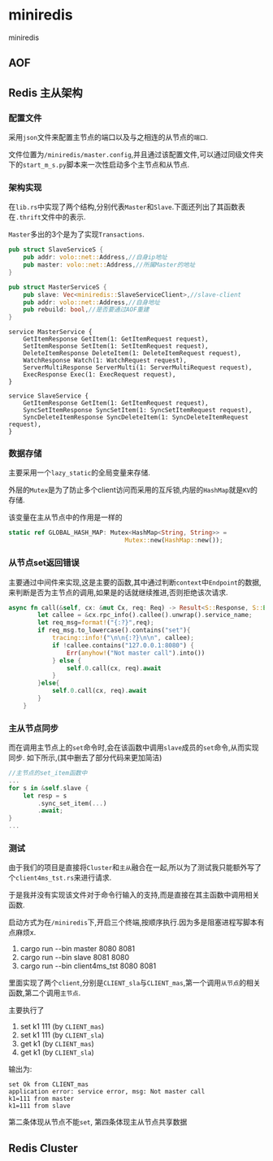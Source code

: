 # miniredis
 miniredis

## AOF

## Redis 主从架构

### 配置文件
采用`json`文件来配置主节点的端口以及与之相连的从节点的`端口`.

文件位置为`/miniredis/master.config`,并且通过该配置文件,可以通过同级文件夹下的`start_m_s.py`脚本来一次性启动多个主节点和从节点.

### 架构实现
在`lib.rs`中实现了两个结构,分别代表`Master`和`Slave`.下面还列出了其函数表在`.thrift`文件中的表示.

`Master`多出的3个是为了实现`Transactions`.
```rust
pub struct SlaveServiceS {
    pub addr: volo::net::Address,//自身ip地址
    pub master: volo::net::Address,//所属Master的地址
}

pub struct MasterServiceS {
    pub slave: Vec<miniredis::SlaveServiceClient>,//slave-client
    pub addr: volo::net::Address,//自身地址
    pub rebuild: bool,//是否要通过AOF重建
}
```

```thrift
service MasterService {
    GetItemResponse GetItem(1: GetItemRequest request),
    SetItemResponse SetItem(1: SetItemRequest request),
    DeleteItemResponse DeleteItem(1: DeleteItemRequest request),
    WatchResponse Watch(1: WatchRequest request),
    ServerMultiResponse ServerMulti(1: ServerMultiRequest request),
    ExecResponse Exec(1: ExecRequest request),
}

service SlaveService {
    GetItemResponse GetItem(1: GetItemRequest request),
    SyncSetItemResponse SyncSetItem(1: SyncSetItemRequest request),
    SyncDeleteItemResponse SyncDeleteItem(1: SyncDeleteItemRequest request),
}

```
### 数据存储
主要采用一个`lazy_static`的全局变量来存储.

外层的`Mutex`是为了防止多个client访问而采用的互斥锁,内层的`HashMap`就是`KV`的存储.

该变量在主从节点中的作用是一样的
```rust
static ref GLOBAL_HASH_MAP: Mutex<HashMap<String, String>> = 
                                Mutex::new(HashMap::new());
```
### 从节点set返回错误
主要通过中间件来实现,这是主要的函数,其中通过判断`context`中`Endpoint`的数据,来判断是否为主节点的调用,如果是的话就继续推进,否则拒绝该次请求.

```rust
async fn call(&self, cx: &mut Cx, req: Req) -> Result<S::Response, S::Error> {
        let callee = &cx.rpc_info().callee().unwrap().service_name;
        let req_msg=format!("{:?}",req);
        if req_msg.to_lowercase().contains("set"){
            tracing::info!("\n\n{:?}\n\n", callee);
            if !callee.contains("127.0.0.1:8080") {
                Err(anyhow!("Not master call").into())
            } else {
                self.0.call(cx, req).await
            }
        }else{
            self.0.call(cx, req).await
        }
    }
```

### 主从节点同步
而在调用主节点上的`set`命令时,会在该函数中调用`slave`成员的`set`命令,从而实现同步.
如下所示,(其中删去了部分代码来更加简洁)

```rust
//主节点的set_item函数中
...
for s in &self.slave {
    let resp = s
        .sync_set_item(...)
        .await;
}
...
```

### 测试
由于我们的项目是直接将`Cluster`和`主从`融合在一起,所以为了测试我只能额外写了个`client4ms_tst.rs`来进行请求.

于是我并没有实现该文件对于命令行输入的支持,而是直接在其主函数中调用相关函数.

启动方式为在`/miniredis`下,开启三个终端,按顺序执行.因为多是阻塞进程写脚本有点麻烦x.
1. cargo run --bin master 8080 8081
2. cargo run --bin slave 8081 8080
3. cargo run --bin client4ms_tst 8080 8081

里面实现了两个`client`,分别是`CLIENT_sla`与`CLIENT_mas`,第一个调用`从节点`的相关函数,第二个调用`主节点`.

主要执行了
1. set k1 111 (by `CLIENT_mas`)
2. set k1 111 (by `CLIENT_sla`)
3. get k1 (by `CLIENT_mas`)
4. get k1 (by `CLIENT_sla`)

输出为:
```
set Ok from CLIENT_mas
application error: service error, msg: Not master call
k1=111 from master
k1=111 from slave
```

第二条体现从节点不能`set`, 第四条体现主从节点共享数据

## Redis Cluster


